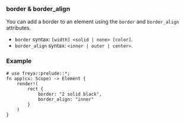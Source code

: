 ### border & border_align

You can add a border to an element using the `border` and `border_align` attributes.
- `border` syntax: `[width] <solid | none> [color]`.
- `border_align` syntax: `<inner | outer | center>`.

### Example
```rust, no_run
# use freya::prelude::*;
fn app(cx: Scope) -> Element {
    render!(
        rect {
            border: "2 solid black",
            border_align: "inner"
        }
    )
}
```